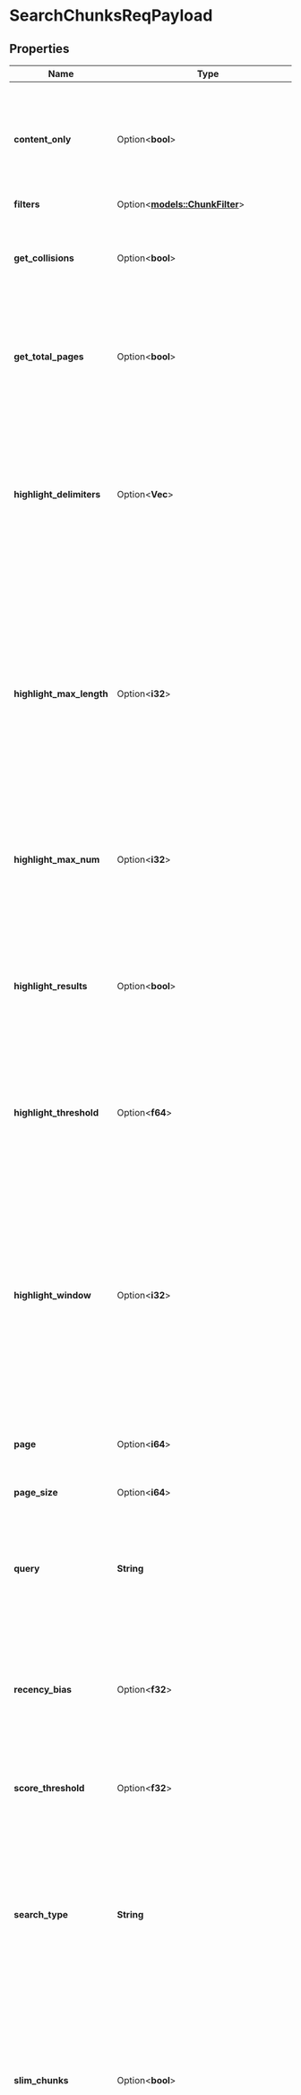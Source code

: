 # SearchChunksReqPayload

## Properties

Name | Type | Description | Notes
------------ | ------------- | ------------- | -------------
**content_only** | Option<**bool**> | Set content_only to true to only returning the chunk_html of the chunks. This is useful for when you want to reduce amount of data over the wire for latency improvement (typically 10-50ms). Default is false. | [optional]
**filters** | Option<[**models::ChunkFilter**](ChunkFilter.md)> |  | [optional]
**get_collisions** | Option<**bool**> | Set get_collisions to true to get the collisions for each chunk. This will only apply if environment variable COLLISIONS_ENABLED is set to true. | [optional]
**get_total_pages** | Option<**bool**> | Get total page count for the query accounting for the applied filters. Defaults to false, but can be set to true when the latency penalty is acceptable (typically 50-200ms). | [optional]
**highlight_delimiters** | Option<**Vec<String>**> | Set highlight_delimiters to a list of strings to use as delimiters for highlighting. If not specified, this defaults to [\"?\", \",\", \".\", \"!\"]. These are the characters that will be used to split the chunk_html into splits for highlighting. These are the characters that will be used to split the chunk_html into splits for highlighting. | [optional]
**highlight_max_length** | Option<**i32**> | Set highlight_max_length to control the maximum number of tokens (typically whitespace separated strings, but sometimes also word stems) which can be present within a single highlight. If not specified, this defaults to 8. This is useful to shorten large splits which may have low scores due to length compared to the query. Set to something very large like 100 to highlight entire splits. | [optional]
**highlight_max_num** | Option<**i32**> | Set highlight_max_num to control the maximum number of highlights per chunk. If not specified, this defaults to 3. It may be less than 3 if no snippets score above the highlight_threshold. | [optional]
**highlight_results** | Option<**bool**> | Set highlight_results to false for a slight latency improvement (1-10ms). If not specified, this defaults to true. This will add `<b><mark>` tags to the chunk_html of the chunks to highlight matching splits and return the highlights on each scored chunk in the response. | [optional]
**highlight_threshold** | Option<**f64**> | Set highlight_threshold to a lower or higher value to adjust the sensitivity of the highlights applied to the chunk html. If not specified, this defaults to 0.8. The range is 0.0 to 1.0. | [optional]
**highlight_window** | Option<**i32**> | Set highlight_window to a number to control the amount of words that are returned around the matched phrases. If not specified, this defaults to 0. This is useful for when you want to show more context around the matched words. When specified, window/2 whitespace separated words are added before and after each highlight in the response's highlights array. If an extended highlight overlaps with another highlight, the overlapping words are only included once. | [optional]
**page** | Option<**i64**> | Page of chunks to fetch. Page is 1-indexed. | [optional]
**page_size** | Option<**i64**> | Page size is the number of chunks to fetch. This can be used to fetch more than 10 chunks at a time. | [optional]
**query** | **String** | Query is the search query. This can be any string. The query will be used to create an embedding vector and/or SPLADE vector which will be used to find the result set. | 
**recency_bias** | Option<**f32**> | Recency Bias lets you determine how much of an effect the recency of chunks will have on the search results. If not specified, this defaults to 0.0. We recommend setting this to 1.0 for a gentle reranking of the results, >3.0 for a strong reranking of the results. | [optional]
**score_threshold** | Option<**f32**> | Set score_threshold to a float to filter out chunks with a score below the threshold. | [optional]
**search_type** | **String** | Can be either \"semantic\", \"fulltext\", or \"hybrid\". If specified as \"hybrid\", it will pull in one page (10 chunks) of both semantic and full-text results then re-rank them using BAAI/bge-reranker-large. \"semantic\" will pull in one page (10 chunks) of the nearest cosine distant vectors. \"fulltext\" will pull in one page (10 chunks) of full-text results based on SPLADE. | 
**slim_chunks** | Option<**bool**> | Set slim_chunks to true to avoid returning the content and chunk_html of the chunks. This is useful for when you want to reduce amount of data over the wire for latency improvement (typically 10-50ms). Default is false. | [optional]
**tag_weights** | Option<**std::collections::HashMap<String, f32>**> | Tag weights is a JSON object which can be used to boost the ranking of chunks with certain tags. This is useful for when you want to be able to bias towards chunks with a certain tag on the fly. The keys are the tag names and the values are the weights. | [optional]
**use_weights** | Option<**bool**> | Set use_weights to true to use the weights of the chunks in the result set in order to sort them. If not specified, this defaults to true. | [optional]

[[Back to Model list]](../README.md#documentation-for-models) [[Back to API list]](../README.md#documentation-for-api-endpoints) [[Back to README]](../README.md)



